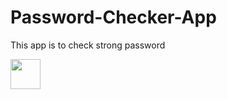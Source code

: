 # Password-Checker-App
This app is to check strong password

<a href="url"><img src="http://url.to/image.png" align="left" height="48" width="48" ></a>

